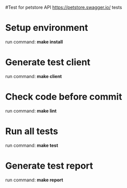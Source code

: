 #Test for petstore API
https://petstore.swagger.io/ tests

# Setup environment
run command: **make install**

# Generate test client
run command: **make client**

# Check code before commit
run command: **make lint**

# Run all tests
run command: **make test**

# Generate test report
run command: **make report**